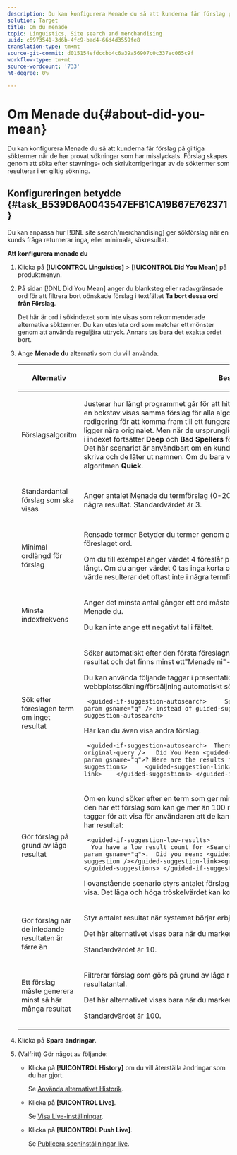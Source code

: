 ```yaml
---
description: Du kan konfigurera Menade du så att kunderna får förslag på giltiga söktermer när de har provat sökningar som har misslyckats. Förslag skapas genom att söka efter stavnings- och skrivkorrigeringar av de söktermer som resulterar i en giltig sökning.
solution: Target
title: Om du menade
topic: Linguistics, Site search and merchandising
uuid: c5973541-3d6b-4fc9-bad4-66d4d3559fe8
translation-type: tm+mt
source-git-commit: d015154efdccbb4c6a39a56907c0c337ec065c9f
workflow-type: tm+mt
source-wordcount: '733'
ht-degree: 0%

---
```



# Om Menade du{#about-did-you-mean}

Du kan konfigurera Menade du så att kunderna får förslag på giltiga söktermer när de har provat sökningar som har misslyckats. Förslag skapas genom att söka efter stavnings- och skrivkorrigeringar av de söktermer som resulterar i en giltig sökning.

## Konfigureringen betydde {#task_B539D6A0043547EFB1CA19B67E762371}

Du kan anpassa hur [!DNL site search/merchandising] ger sökförslag när en kunds fråga returnerar inga, eller minimala, sökresultat.

<!-- 

t_configuring_did_you_mean.xml

 -->

**Att konfigurera menade du**

1. Klicka på **[!UICONTROL Linguistics]** > **[!UICONTROL Did You Mean]** på produktmenyn.
1. På sidan [!DNL Did You Mean] anger du blanksteg eller radavgränsade ord för att filtrera bort oönskade förslag i textfältet **Ta bort dessa ord från Förslag**.

   Det här är ord i sökindexet som inte visas som rekommenderade alternativa söktermer. Du kan utesluta ord som matchar ett mönster genom att använda reguljära uttryck. Annars tas bara det exakta ordet bort.

1. Ange **Menade du** alternativ som du vill använda.

   <!-- 
   
   r_did_you_mean_options.xml
   
   -->

   <table> 
    <thead> 
      <tr> 
      <th colname="col1" class="entry"> <p>Alternativ </p> </th> 
      <th colname="col2" class="entry"> <p>Beskrivning </p> </th> 
      </tr> 
    </thead>
    <tbody> 
      <tr> 
      <td colname="col1"> <p>Förslagsalgoritm </p> </td> 
      <td colname="col2"> <p>Justerar hur långt programmet går för att hitta förslag. Om en användare gör ett misstag med en bokstav visas samma förslag för alla algoritmer. Orsaken till detta är att det bara krävs en redigering för att komma fram till ett fungerande förslag, och alla algoritmer hittar ord som ligger nära originalet. Men när de ursprungliga söktermerna inte liknar de befintliga termerna i indexet fortsätter <b>Deep</b> och <b>Bad Spellers</b> förslagsalgoritmer att söka efter möjliga förslag. Det här scenariot är användbart om en kund försöker med ett egennamn som är svårt att skriva och de låter ut namnen. Om du bara vill att liknande förslag ska visas kan du välja algoritmen <b>Quick</b>. </p> </td> 
      </tr> 
      <tr> 
      <td colname="col1"> <p>Standardantal förslag som ska visas </p> </td> 
      <td colname="col2"> <p>Anger antalet Menade du termförslag (0-20) som du vill visa när en kunds sökning inte ger några resultat. Standardvärdet är 3. </p> </td> 
      </tr> 
      <tr> 
      <td colname="col1"> <p>Minimal ordlängd för förslag </p> </td> 
      <td colname="col2"> <p>Rensade termer Betyder du termer genom att ange det minsta antalet bokstäver för ett föreslaget ord. </p> <p>Om du till exempel anger värdet 4 föreslår programmet inte ett ord som är 1, 2 eller 3 tecken långt. Om du anger värdet 0 tas inga korta ord bort från termförslagen. Om du anger ett högt värde resulterar det oftast inte i några termförslag. Standardvärdet är 3. </p> </td> 
      </tr> 
      <tr> 
      <td colname="col1"> <p>Minsta indexfrekvens </p> </td> 
      <td colname="col2"> <p> Anger det minsta antal gånger ett ord måste finnas i indexet innan det tas med i ordlistan Menade du. </p> <p>Du kan inte ange ett negativt tal i fältet. </p> </td> 
      </tr> 
      <tr> 
      <td colname="col1"> <p>Sök efter föreslagen term om inget resultat </p> </td> 
      <td colname="col2"> <p>Söker automatiskt efter den första föreslagna termen när en kunds sökning inte ger några resultat och det finns minst ett"Menade ni"-förslag. </p> <p>Du kan använda följande taggar i presentationsmallen för att ange att webbplatssökning/försäljning automatiskt söker efter en annan term: </p> <p> <code>&nbsp;&lt;guided-if-suggestion-autosearch&gt;&nbsp;&nbsp;&nbsp;&nbsp;&nbsp;Search&nbsp;for&nbsp;&lt;guided-param&nbsp;gsname="q"&nbsp;/&gt;&nbsp;instead&nbsp;of&nbsp;guided-suggestion-original-query&nbsp;/&gt;&nbsp;&lt;/guided-if-suggestion-autosearch&gt;</code> </p> <p>Här kan du även visa andra förslag. </p> <p> <code>&nbsp;&lt;guided-if-suggestion-autosearch&gt;&nbsp;&nbsp;There&nbsp;was&nbsp;0&nbsp;matches&nbsp;for&nbsp;&lt;guided-suggestion-original-query&nbsp;/&gt;&nbsp;&nbsp;&nbsp;Did&nbsp;You&nbsp;Mean&nbsp;&lt;guided-param&nbsp;gsname="q"&gt;?&nbsp;Here&nbsp;are&nbsp;the&nbsp;results&nbsp;for&nbsp;that&nbsp;search.&nbsp;&nbsp;&nbsp;Or&nbsp;Did&nbsp;You&nbsp;Mean&nbsp;&nbsp;&nbsp;&nbsp;&lt;guided-suggestions&gt;&nbsp;&nbsp;&nbsp;&nbsp;&nbsp;&lt;guided-suggestion-link&gt;&lt;guided-suggestion&nbsp;/&gt;&lt;/guided-suggestion-link&gt;&nbsp;&nbsp;&nbsp;&nbsp;&lt;/guided-suggestions&gt;&nbsp;&lt;/guided-if-suggestion-autosearch&gt;</code> </p> </td> 
      </tr> 
      <tr> 
      <td colname="col1"> <p>Gör förslag på grund av låga resultat </p> </td> 
      <td colname="col2"> <p>Om en kund söker efter en term som ger mindre än tio resultat, kontrollerar sökmotorn om den har ett förslag som kan ge mer än 100 resultat. Om den gör det kan du använda följande taggar för att visa för användaren att de kanske har velat söka efter något annat medan de har resultat: </p> <p> <code>&nbsp;&lt;guided-if-suggestion-low-results&gt; &nbsp;&nbsp;You&nbsp;have&nbsp;a&nbsp;low&nbsp;result&nbsp;count&nbsp;for&nbsp;&lt;Search&nbsp;for&nbsp;guided-param&nbsp;gsname="q"&gt;.&nbsp;&nbsp;Did&nbsp;you&nbsp;mean:&nbsp;&lt;guided-suggestion&gt;&lt;guided-suggestion-link&gt;&lt;guided-suggestion&nbsp;/&gt;&lt;/guided-suggestion-link&gt;&lt;guided-if-not-last&gt;,&nbsp;&lt;/guided-if-not-last&gt;&lt;/guided-suggestions&gt;&nbsp;&lt;/guided-if-suggestion-low-results&gt;</code> </p> <p> I ovanstående scenario styrs antalet förslag av värdet som anges i <span class="uicontrol"> Standardantal förslag att visa</span>. Det låga och höga tröskelvärdet kan konfigureras med alternativen nedan. </p> </td> 
      </tr> 
      <tr> 
      <td colname="col1"> <p>Gör förslag när de inledande resultaten är färre än </p> </td> 
      <td colname="col2"> <p>Styr antalet resultat när systemet börjar erbjuda förslag. </p> <p>Det här alternativet visas bara när du markerar <span class="uicontrol"> Gör förslag på grund av låga resultat</span>. </p> <p>Standardvärdet är 10. </p> </td> 
      </tr> 
      <tr> 
      <td colname="col1"> <p>Ett förslag måste generera minst så här många resultat </p> </td> 
      <td colname="col2"> <p>Filtrerar förslag som görs på grund av låga resultat i den primära sökningen efter deras resultatantal. </p> <p>Det här alternativet visas bara när du markerar <span class="uicontrol"> Gör förslag på grund av låga resultat</span>. </p> <p>Standardvärdet är 100. </p> </td> 
      </tr> 
    </tbody> 
    </table>

1. Klicka på **Spara ändringar**.
1. (Valfritt) Gör något av följande:

   * Klicka på **[!UICONTROL History]** om du vill återställa ändringar som du har gjort.

      Se [Använda alternativet Historik](../t-using-the-history-option.md#task_70DD3F87A67242BBBD2CB27156F43002).

   * Klicka på **[!UICONTROL Live]**.

      Se [Visa Live-inställningar](../c-about-staging.md#task_401A0EBDB5DB4D4CA933CBA7BECDC10F).

   * Klicka på **[!UICONTROL Push Live]**.

      Se [Publicera sceninställningar live](../c-about-staging.md#task_44306783B4C0408AAA58B471DAF2D9A4).

